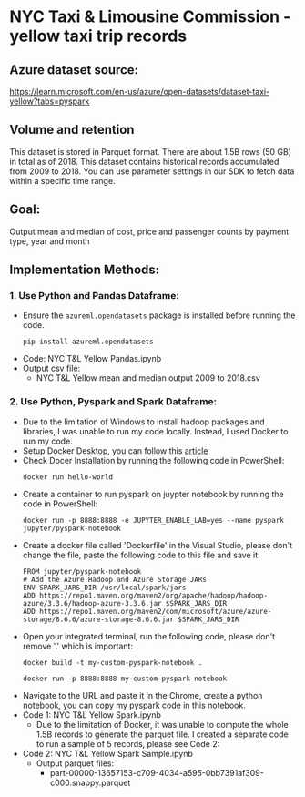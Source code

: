 # NYC Taxi & Limousine Commission - yellow taxi trip records

## Azure dataset source:
https://learn.microsoft.com/en-us/azure/open-datasets/dataset-taxi-yellow?tabs=pyspark

## Volume and retention
This dataset is stored in Parquet format. There are about 1.5B rows (50 GB) in total as of 2018.
This dataset contains historical records accumulated from 2009 to 2018. You can use parameter settings in our SDK to fetch data within a specific time range.

## Goal:
Output mean and median of cost, price and passenger counts by payment type, year and month

## Implementation Methods:
### 1. Use Python and Pandas Dataframe:
* Ensure the `azureml.opendatasets` package is installed before running the code.
  ```
  pip install azureml.opendatasets
  ```
* Code: NYC T&L Yellow Pandas.ipynb
* Output csv file:
  * NYC T&L Yellow mean and median output 2009 to 2018.csv

### 2. Use Python, Pyspark and Spark Dataframe:
* Due to the limitation of Windows to install hadoop packages and libraries, I was unable to run my code locally. Instead, I used Docker to run my code.
* Setup Docker Desktop, you can follow this [article](https://towardsdatascience.com/apache-spark-on-windows-a-docker-approach-4dd05d8a7147)
* Check Docer Installation by running the following code in PowerShell:
  ```
  docker run hello-world
  ```
* Create a container to run pyspark on juypter notebook by running the code in PowerShell:
  ```
  docker run -p 8888:8888 -e JUPYTER_ENABLE_LAB=yes --name pyspark jupyter/pyspark-notebook
  ```
* Create a docker file called 'Dockerfile' in the Visual Studio, please don't change the file, paste the following code to this file and save it:
  ```
  FROM jupyter/pyspark-notebook
  # Add the Azure Hadoop and Azure Storage JARs
  ENV SPARK_JARS_DIR /usr/local/spark/jars
  ADD https://repo1.maven.org/maven2/org/apache/hadoop/hadoop-azure/3.3.6/hadoop-azure-3.3.6.jar $SPARK_JARS_DIR
  ADD https://repo1.maven.org/maven2/com/microsoft/azure/azure-storage/8.6.6/azure-storage-8.6.6.jar $SPARK_JARS_DIR
  ```
* Open your integrated terminal, run the following code, please don't remove '.' which is important:
  ```
  docker build -t my-custom-pyspark-notebook .
  ```
  ```
  docker run -p 8888:8888 my-custom-pyspark-notebook
  ```
* Navigate to the URL and paste it in the Chrome, create a python notebook, you can copy my pyspark code in this notebook.
* Code 1: NYC T&L Yellow Spark.ipynb
  * Due to the limitation of Docker, it was unable to compute the whole 1.5B records to generate the parquet file. I created a separate code to run a sample of 5 records, please see Code 2:
* Code 2: NYC T&L Yellow Spark Sample.ipynb
  * Output parquet files:
    * part-00000-13657153-c709-4034-a595-0bb7391af309-c000.snappy.parquet
